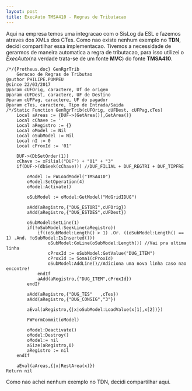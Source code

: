 ```yaml
---
layout: post
title: ExecAuto TMSA410 - Regras de Tributacao
---
```

Aqui na empresa temos uma integracao com o SisLog da ESL e fazemos atraves dos XMLs dos CTes.
Como nao existe nenhum exemplo no **TDN**, decidi compartilhar essa implementacao.
Tivemos a necessidade de gerarmos de maneira automatica a regra de tributacao, para isso utilizei o _ExecAuto_(na verdade trata-se de um fonte **MVC**) do fonte **TMSA410**.
```advpl
/*/{Protheus.doc} GenRgrTrib
	Geracao de Regras de Tributao
@author PHILIPE.POMPEU
@since 22/03/2017
@param cUFOrig, caractere, Uf de origem
@param cUFDest, caractere, UF de Destino
@param cUFPag, caractere, UF do pagador
@param cTes, caractere, Tipo de Entrada/Saida
/*/Static Function GenRgrTrib(cUFOrig, cUFDest, cUFPag,cTes)
	Local aAreas := {DUF->(GetArea()),GetArea()}
	Local cChave := ''
	Local aRegistro := {}
	Local oModel := Nil
	Local oSubModel := Nil
	Local nI := 0
	Local cProxId := '01'
	
	DUF->(DbSetOrder(1))
	cChave := xFilial("DUF") + "01" + "3"
	if(DUF->(dbSeek(cChave))) //DUF_FILIAL + DUF_REGTRI + DUF_TIPFRE
		
		oModel := FWLoadModel("TMSA410")
		oModel:SetOperation(4)
		oModel:Activate()
		
		oSubModel := oModel:GetModel("MdGridIDUG")
		
		aAdd(aRegistro,{"DUG_ESTORI",cUFOrig})
		aAdd(aRegistro,{"DUG_ESTDES",cUFDest})
				
		oSubModel:SetLine(1)		
		if(!oSubModel:SeekLine(aRegistro))
			if((oSubModel:Length() > 1) .Or. ((oSubModel:Length() == 1) .And. !oSubModel:IsInserted()))
				oSubModel:GoLine(oSubModel:Length()) //Vai pra ultima linha	
				cProxId := oSubModel:GetValue("DUG_ITEM")
				cProxId := Soma1(cProxId)
				oSubModel:AddLine()//Adiciona uma nova linha caso nao encontre!
			endIf
			aAdd(aRegistro,{"DUG_ITEM",cProxId})
		endIf
		
		aAdd(aRegistro,{"DUG_TES"	,cTes})
		aAdd(aRegistro,{"DUG_CONSIG","3"})
		
		aEval(aRegistro,{|x|oSubModel:LoadValue(x[1],x[2])})
		
		FWFormCommit(oModel)
		
		oModel:Deactivate()
		oModel:Destroy()
		oModel:= nil
		aSize(aRegistro,0)
		aRegistro := nil
	endIf	
	
	aEval(aAreas,{|x|RestArea(x)})
Return nil
```
Como nao achei nenhum exemplo no TDN, decidi compartilhar aqui.